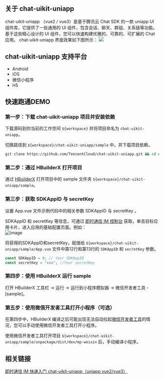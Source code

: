 ## 关于 chat-uikit-uniapp

chat-uikit-uniapp （vue2 / vue3）是基于腾讯云 Chat SDK 的一款 uniapp UI 组件库，它提供了一些通用的 UI 组件，包含会话、聊天、群组、关系链等功能。基于这些精心设计的 UI 组件，您可以快速构建优雅的、可靠的、可扩展的 Chat 应用。
chat-uikit-uniapp 界面效果如下图所示：
![](https://qcloudimg.tencent-cloud.cn/raw/2f16b1be0591a325250f9066af898036.png)

## chat-uikit-uniapp 支持平台

- Android
- iOS
- 微信小程序
- H5

## 快速跑通DEMO

### 第一步：下载 chat-uikit-uniapp 项目并安装依赖

下载源码到你当前的工作空间 `${workspace}` 并将项目命名为 `chat-uikit-uniapp`。

切换路径到 `${workspace}/chat-uikit-uniapp/sample` 中，并下载项目依赖。

```bash
git clone https://github.com/TencentCloud/chat-uikit-uniapp.git && cd chat-uikit-uniapp/sample && npm i
```

### 第二步：通过 HBuilderX 打开项目

通过 [HBuilderX](https://dcloud.io/hbuilderx.html) 打开项目中的 sample 文件夹 `${workspace}/chat-uikit-uniapp/sample`。

### 第三步：获取 SDKAppID 与 secretKey

设置 App.vue 文件示例代码中的相关参数 SDKAppID 与 secretKey 。

SDKAppID 和 secretKey 等信息，可通过 [即时通信 IM 控制台](https://console.cloud.tencent.com/im) 获取，单击目标应用卡片，进入应用的基础配置页面。例如：  
![image](https://user-images.githubusercontent.com/57951148/192587785-6577cc5e-acf9-423c-86d0-52c67234ab1f.png)

将获得的SDKAppID和secretKey，赋值给 `${workspace}/chat-uikit-uniapp/sample/App.vue` 文件中第12行和第13行的 `SDKAppID` 和 `secretKey` 参数。

```js
const SDKAppID = 0; // Your SDKAppID
const secretKey = "xxx"; //Your secretKey
```

### 第四步：使用 HBuilderX 运行 sample

打开 HBuilderX 工具栏 -> 运行 -> 运行到小程序模拟器 -> 微信开发者工具 - [sample]。

### 第五步：使用微信开发者工具打开小程序（可选）

在第四步中，HBuilderX 编译之后可能出现无法自动拉起[微信开发者工具](https://developers.weixin.qq.com/miniprogram/dev/devtools/download.html)的情况，您可以手动使用微信开发者工具打开小程序。

使用微信开发者工具打开项目 `${workspace}/chat-uikit-uniapp/sample/unpackage/dist/dev/mp-weixin` 后，手动编译小程序。

## 相关链接

[即时通信 IM 快速入门 chat-uikit-uniapp（uniapp vue2/vue3）](https://cloud.tencent.com/document/product/269/64506)